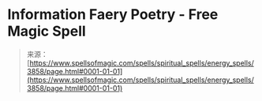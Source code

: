 <!--yml
category: 未分类
date: 2024-06-12 18:37:39
-->

# Information Faery Poetry - Free Magic Spell

> 来源：[https://www.spellsofmagic.com/spells/spiritual_spells/energy_spells/3858/page.html#0001-01-01](https://www.spellsofmagic.com/spells/spiritual_spells/energy_spells/3858/page.html#0001-01-01)